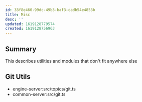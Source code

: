```yaml
---
id: 33f8e460-99dc-49b3-baf3-cadb54e4853b
title: Misc
desc: ''
updated: 1619128779574
created: 1619128756963
---
```


## Summary

This describes utilities and modules that don't fit anywhere else


## Git Utils
- engine-server:src/topics/git.ts
- common-server:src/git.ts